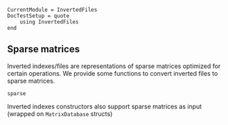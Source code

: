 ```@meta

CurrentModule = InvertedFiles
DocTestSetup = quote
    using InvertedFiles
end
```

## Sparse matrices
Inverted indexes/files are representations of sparse matrices optimized for certain operations.
We provide some functions to convert inverted files to sparse matrices.
```@docs
sparse
```

Inverted indexes constructors also support sparse matrices as input (wrapped on `MatrixDatabase` structs)
